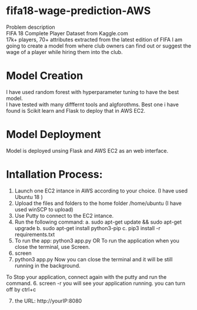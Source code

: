 # fifa18-wage-prediction-AWS
Problem description</br> 
FIFA 18 Complete Player Dataset from Kaggle.com  </br>
17k+ players, 70+ attributes extracted from the latest edition of FIFA  I am going to create a model from where club owners can find out or suggest the wage of a player while hiring them into the club.

# Model Creation
I have used random forest with hyperparameter tuning to have the best model.</br>
I have tested with many difffernt tools and algforothms. 
Best one i have found is Scikit learn and Flask to deploy that in AWS EC2.

# Model Deployment
Model is deployed unsing Flask and AWS EC2 as an web interface.

# Intallation Process: 
1. Launch one EC2 intance in AWS according to your choice. (I have used Ubuntu 18 )
2. Upload the files and folders to the home folder /home/ubuntu (I have used winSCP to upload)
3. Use Putty to connect to the EC2 intance.
4. Run the following command:
  a. sudo apt-get update && sudo apt-get upgrade
  b. sudo apt-get install python3-pip 
  c. pip3 install -r requirements.txt
5. To run the app: python3 app.py
OR
To run the application when you close the terminal, use Screen.
4. screen
5. python3 app.py
Now you can close the terminal and it will be still running in the background.

To Stop your application, connect again with the putty and run the command.
6. screen -r
you will see your application running. you can turn off by ctrl+c

7. the URL: http://yourIP:8080


